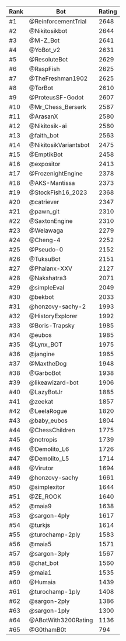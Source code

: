 Rank|Bot|Rating
---|---|---
#1|@ReinforcementTrial|2648
#2|@Nikitosikbot|2644
#3|@M-Z_Bot|2641
#4|@YoBot_v2|2631
#5|@ResoluteBot|2629
#6|@RaspFish|2625
#7|@TheFreshman1902|2625
#8|@TorBot|2610
#9|@ProteusSF-Godot|2607
#10|@Mr_Chess_Berserk|2587
#11|@ArasanX|2580
#12|@Nikitosik-ai|2580
#13|@faith_bot|2563
#14|@NikitosikVariantsbot|2475
#15|@EmptikBot|2458
#16|@expositor|2413
#17|@FrozenightEngine|2378
#18|@AKS-Mantissa|2373
#19|@StockFish16_2023|2368
#20|@catriever|2347
#21|@pawn_git|2310
#22|@SaxtonEngine|2310
#23|@Weiawaga|2279
#24|@Cheng-4|2252
#25|@Pseudo-0|2152
#26|@TuksuBot|2151
#27|@Phalanx-XXV|2127
#28|@Nakshatra3|2071
#29|@simpleEval|2049
#30|@bekbot|2033
#31|@honzovy-sachy-2|1993
#32|@HistoryExplorer|1992
#33|@Boris-Trapsky|1985
#34|@eubos|1985
#35|@Lynx_BOT|1975
#36|@jangine|1965
#37|@MaxtheDog|1948
#38|@GarboBot|1938
#39|@likeawizard-bot|1906
#40|@LazyBotJr|1885
#41|@zeekat|1857
#42|@LeelaRogue|1820
#43|@baby_eubos|1804
#44|@ChessChildren|1775
#45|@notropis|1739
#46|@Demolito_L6|1726
#47|@Demolito_L5|1714
#48|@Virutor|1694
#49|@honzovy-sachy|1661
#50|@simplexitor|1644
#51|@ZE_ROOK|1640
#52|@maia9|1638
#53|@sargon-4ply|1617
#54|@turkjs|1614
#55|@turochamp-2ply|1583
#56|@maia5|1571
#57|@sargon-3ply|1567
#58|@chat_bot|1560
#59|@maia1|1535
#60|@Humaia|1439
#61|@turochamp-1ply|1408
#62|@sargon-2ply|1386
#63|@sargon-1ply|1300
#64|@ABotWith3200Rating|1136
#65|@G0thamB0t|794
